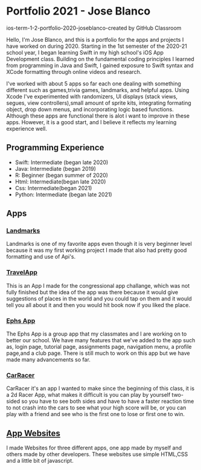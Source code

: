 #  Portfolio 2021 - Jose Blanco
ios-term-1-2-portfolio-2020-joseblanco-created by GitHub Classroom

Hello, I'm Jose Blanco, and this is a portfolio for the apps and projects I have worked on during 2020. Starting in the 1st semester of the 2020-21 school year, I began learning Swift in my high school's iOS App Development class. Building on the fundamental coding principles I learned from programming in Java and Swift, I gained exposure to Swift syntax and XCode formatting through online videos and research.

I've worked with about 5 apps so far each one dealing with something different such as games,trivia games, landmarks, and helpful apps. Using Xcode I've experimented with randomizers, UI displays (stack views, segues, view controllers),small amount of sprite kits, integrating formating object, drop down menus,  and incorporating logic based functions. Although these apps are functional there is alot i want to improve in these apps. However, it is a good start, and I believe it reflects my learning experience well. 

## Programming Experience
* Swift: Intermediate (began late 2020)
* Java: Intermediate (began 2019)
* R: Beginner (began summer of 2020)
* Html: Intermediate(began late 2020)
* Css: Intermediate(began 2021)
* Python: Intermediate (began late 2021)


## Apps
### [Landmarks](https://github.com/jmblanco22/LandMarks)
Landmarks is one of my favorite apps even though it is very beginner level because it was my first working project I made that also had pretty good formatting and use of Api's.

### [TravelApp](https://github.com/jmblanco22/TravelApp)
This is an App I made for the congressional app challange, which was not fully finished but the idea of the app was there because it would give suggestions of places in the world and you could tap on them and it would tell you all about it and then you would hit book now if you liked the place.

### [Ephs App](https://github.com/connorholm/EPHS-App) 
The Ephs App is a group app that my classmates and I are working on to better our school. We have many features that we've added to the app such as, login page, tutorial page, assignments page, navigation menu, a profile page,and a club page. There is still much to work on this app but we have made many advancements so far.

### [CarRacer](https://github.com/jmblanco22/CarRacer)
CarRacer it's an app I wanted to make since the beginning of this class, it is a 2d Racer App, what makes it difficult is you can play by yourself two-sided so you have to see both sides and have to have a faster reaction time to not crash into the cars to see what your high score will be, or you can play with a friend and see who is the first one to lose or first one to win.

## [App Websites](https://github.com/jmblanco22/App-websites)
I made Websites for three different apps, one app made by myself and others made by other developers. These websites use simple HTML,CSS and a little bit of javascript.


